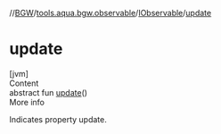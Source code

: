 //[BGW](../../../index.md)/[tools.aqua.bgw.observable](../index.md)/[IObservable](index.md)/[update](update.md)



# update  
[jvm]  
Content  
abstract fun [update](update.md)()  
More info  


Indicates property update.

  



